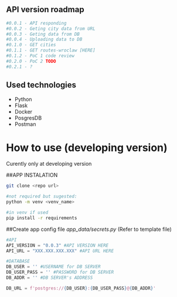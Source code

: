 ## API version roadmap
```python
#0.0.1 - API responding
#0.0.2 - Geting city data from URL
#0.0.3 - Geting data from DB
#0.0.4 - Uploading data to DB
#0.1.0 - GET cities
#0.1.1 - GET routes-wroclaw [HERE]
#0.1.2 - PoC 1 code review
#0.2.0 - PoC 2 TODO
#0.2.1 - ?
```

## Used technologies
- Python
- Flask
- Docker
- PosgresDB
- Postman

# How to use (developing version)

Curently only at developing version

##APP INSTALATION
```bash
git clone <repo url>

#not required but sugested:
python -m venv <venv_name>

#in venv if used
pip install -r requirements
```
##Create app config file <i>app_data/secrets.py</i> (Refer to template file)
```python
#API
API_VERSION = "0.0.3" #API VERSION HERE
API_URL = "XXX.XXX.XXX.XXX" #API URL HERE

#DATABASE
DB_USER = '' #USERNAME for DB SERVER
DB_USER_PASS = '' #PASSWORD for DB SERVER
DB_ADDR = '' #DB SERVER's ADDRESS

DB_URL = f'postgres://{DB_USER}:{DB_USER_PASS}@{DB_ADDR}'
```

